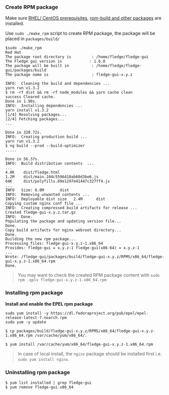 
### Create RPM package

Make sure [RHEL/ CentOS prerequisites](prerequisite-redhat.md), [rpm-build and other packages](https://rpm-packaging-guide.github.io/#prerequisites) are installed.

Use `sudo ./make_rpm` script to create RPM package, the package will be placed in `packages/build/`

```
$sudo ./make_rpm
Red Hat
The package root directory is         : /home/fledge/fledge-gui
The Fledge gui version is            : 1.6.0
The package will be built in          : /home/fledge/fledge-gui/packages/build
The package name is                   : fledge-gui-x.y.z

INFO:  Cleaning the build and dependencies ...
yarn run v1.3.2
$ rm -rf dist && rm -rf node_modules && yarn cache clean
success Cleared cache.
Done in 1.98s.
INFO:  Installing dependencies ...
yarn install v1.3.2
[1/4] Resolving packages...
[2/4] Fetching packages...
...

Done in 320.72s.
INFO:  Creating production build ...
yarn run v1.3.2
$ ng build --prod --build-optimizer
.....

Done in 56.37s.
INFO:  Build distribution contents  ...
...
4.0K    dist/fledge.html
1.2M    dist/main.104c5596418ab60d3be6.js
64K     dist/polyfills.69e1297e41447c327ff4.js
...
INFO   Size: 8.0M       dist
INFO:  Removing unwanted contents ...
INFO:  Deployable dist size   2.4M      dist
Copying custom nginx conf file ...
INFO:  Creating compressed build artifacts for release ...
Created fledge-gui-x.y.z.tar.gz
INFO:  Done.
Populating the package and updating version file...
Done.
Copy build artifacts for nginx webroot directory...
Done.
Building the new rpm package...
Processing files: fledge-gui-x.y.z-1.x86_64
Provides: fledge-gui = x.y.z-1 fledge-gui(x86-64) = x.y.z-1
...
Wrote: /fledge-gui/packages/build/fledge-gui-x.y.z/RPMS/x86_64/fledge-gui-x.y.z-1.x86_64.rpm
Done.

```

> You may want to check the created RPM package content with `sudo rpm -qplv fledge-gui-x.y.z-1.x86_64.rpm`


### Installing rpm package

**Install and enable the EPEL rpm package**

```
sudo yum install -y https://dl.fedoraproject.org/pub/epel/epel-release-latest-7.noarch.rpm
sudo yum -y update
```

```
$ cp packages/build/fledge-gui-x.y.z/RPMS/x86_64/fledge-gui-x.y.z-1.x86_64.rpm /var/cache/yum/x86_64/.

$ yum install /var/cache/yum/x86_64/fledge-gui-x.y.z-1.x86_64.rpm
```

> In case of local install, the `nginx` package should be installed first i.e. `sudo yum install nginx`.

### Uninstalling rpm package

```
$ yum list installed | grep fledge-gui
$ yum remove fledge-gui.x86_64
```
